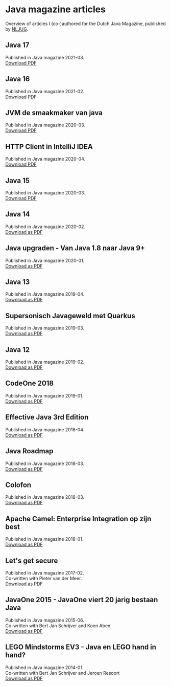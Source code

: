 # Java magazine articles
Overview of articles I (co-)authored for the Dutch Java Magazine, published by [NLJUG](http://www.nljug.org).

## Java 17
Published in Java magazine 2021-03.  
[Download PDF](https://github.com/IvoNet/javamagazine/raw/master/pdf/Java%20magazine%202021-02%20-%20Java%2017.pdf)

## Java 16
Published in Java magazine 2021-02.  
[Download PDF](https://github.com/IvoNet/javamagazine/raw/master/pdf/Java%20magazine%202021-02%20-%20Java%2016.pdf)

## JVM de smaakmaker van java
Published in Java magazine 2020-03.  
[Download PDF](https://github.com/IvoNet/javamagazine/raw/master/pdf/Java%20magazine%202020-04%20-%20JVM%20de%20smaakmaker%20van%20Java.pdf)

## HTTP Client in IntelliJ IDEA
Published in Java magazine 2020-04.  
[Download PDF](https://github.com/IvoNet/javamagazine/raw/master/pdf/Java%20magazine%202020-04%20-%20HTTP%20Client%20in%20IntelliJ%20IDEA.pdf)

## Java 15
Published in Java magazine 2020-03.  
[Download PDF](https://github.com/IvoNet/javamagazine/raw/master/pdf/Java%20magazine%202020-03%20-%20Java%2015.pdf)

## Java 14
Published in Java magazine 2020-02.  
[Download as PDF](https://github.com/IvoNet/javamagazine/raw/master/pdf/Java%20Magazine%202020-02%20-%20Java%2014.pdf)

## Java upgraden - Van Java 1.8 naar Java 9+
Published in Java magazine 2020-01.  
[Download as PDF](https://github.com/IvoNet/javamagazine/raw/master/pdf/Java%20magazine%202018-04%20-%20Effective%20Java%203rd%20Edition.pdf)

## Java 13
Published in Java magazine 2019-04.  
[Download as PDF](https://github.com/IvoNet/javamagazine/raw/master/pdf/Java%20Magazine%202019-04%20-%20Java%2013.pdf)

## Supersonisch Javageweld met Quarkus
Published in Java magazine 2019-03.  
[Download as PDF](https://github.com/IvoNet/javamagazine/raw/master/pdf/Java%20Magazine%202019-03%20-%20Supersonisch-Javageweld-met-Quarkus.pdf)

## Java 12
Published in Java magazine 2019-02.  
[Download as PDF](https://github.com/IvoNet/javamagazine/raw/master/pdf/Java%20Magazine%202019-02%20-%20Java%2012.pdf)

## CodeOne 2018
Published in Java magazine 2019-01.  
[Download as PDF](https://github.com/IvoNet/javamagazine/raw/master/pdf/Java%20Magazine%202019-01%20-%20CodeOne%202018.pdf)

## Effective Java 3rd Edition
Published in Java magazine 2018-04.  
[Download as PDF](https://github.com/IvoNet/javamagazine/raw/master/pdf/Java%20magazine%202018-04%20-%20Effective%20Java%203rd%20Edition.pdf)

## Java Roadmap
Published in Java magazine 2018-03.  
[Download as PDF](https://github.com/IvoNet/javamagazine/raw/master/pdf/Java%20magazine%202018-03%20-%20Java%20Roadmap.pdf)

## Colofon 
Published in Java magazine 2018-03.  
[Download as PDF](https://github.com/IvoNet/javamagazine/raw/master/pdf/Java%20magazine%202018-03%20-%20Colofon.pdf)

## Apache Camel: Enterprise Integration op zijn best
Published in Java magazine 2018-01.  
[Download as PDF](https://github.com/IvoNet/javamagazine/raw/master/pdf/Java%20magazine%202018-01%20-%20Apache%20Camel.pdf)

## Let's get secure
Published in Java magazine 2017-02.  
Co-written with Pieter van der Meer.  
[Download as PDF](https://github.com/IvoNet/javamagazine/raw/master/pdf/Java%20magazine%202016-02%20-%20Lets%20get%20secure.pdf)

## JavaOne 2015 - JavaOne viert 20 jarig bestaan Java
Published in Java magazine 2015-06.  
Co-written with Bert Jan Schrijver and Koen Aben.  
[Download as PDF](https://github.com/IvoNet/javamagazine/raw/master/pdf/Java%20magazine%202015-06%20-%20JavaOne%20viert%2020%20jarig%20bestaan%20Java.pdf)

## LEGO Mindstorms EV3 - Java en LEGO hand in hand?
Published in Java magazine 2014-01.    
Co-written with Bert Jan Schrijver and Jeroen Resoort  
[Download as PDF](https://github.com/IvoNet/javamagazine/raw/master/pdf/Java%20magazine%202014-01%20-%20LEGO%20Mindstorms%20EV3.pdf)

